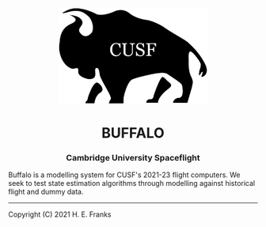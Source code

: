 <p align="center">
	<img width="300px" src="res/buffalo.png">
	<h1 align="center">BUFFALO</h1>
	<h3 align="center">Cambridge University Spaceflight</h3>
</p>

Buffalo is a modelling system for CUSF's 2021-23 flight computers. We seek to
test state estimation algorithms through modelling against historical flight
and dummy data.

---
Copyright (C) 2021 H. E. Franks

